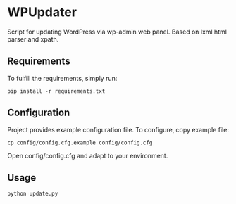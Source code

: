# WPUpdater

Script for updating WordPress via wp-admin web panel. Based on lxml html parser and xpath. 

## Requirements
To fulfill the requirements, simply run:

    pip install -r requirements.txt

## Configuration
Project provides example configuration file. To configure, copy example file:

    cp config/config.cfg.example config/config.cfg

Open config/config.cfg and adapt to your environment.

## Usage

    python update.py

    
